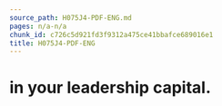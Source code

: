 ```yaml
---
source_path: H075J4-PDF-ENG.md
pages: n/a-n/a
chunk_id: c726c5d921fd3f9312a475ce41bbafce689016e1
title: H075J4-PDF-ENG
---
```

# in your leadership capital.
